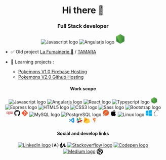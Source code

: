 <h1 align="center">Hi there 👋</h1>
<h3 align="center">Full Stack developer</h3>
<p align="center">
<img src="https://github.com/DOligex/devicon/blob/master/icons/javascript/javascript-original.svg" title="Javascript" alt="Javascript logo" width="30" height="30"/> 
<img src="https://github.com/DOligex/devicon/blob/master/icons/angularjs/angularjs-original.svg" title="Angular" alt="Angularjs logo" width="30" height="30"/> 
<img src="https://raw.githubusercontent.com/devicons/devicon/0d6c64dbbf311879f7d563bfc3ccf559f9ed111c/icons/nodejs/nodejs-original.svg" title="NodeJS" alt="nodejs logo" width="30" height="30"/>
</p>

- ✅ Old project [La Fumainerie 🤙](https://www.lafumainerie.com/accueil) / [TAMARA](https://doligex.github.io/Photograph/)

- 🧐 Learning projects : 
    - [Pokemons V1.0 Firebase Hosting](https://doligex-ng9-udemy-pokemon-app.firebaseapp.com/login)
    - [Pokemons V2.0 Github Hosting](https://doligex.github.io/angular-pokemon-app/login)


<h4 align="center">Work scope</h4>
<p align="center">
<img src="https://github.com/DOligex/devicon/blob/master/icons/javascript/javascript-original.svg" title="Javascript" alt="Javascript logo" width="20" height="20"/> 
<img src="https://github.com/DOligex/devicon/blob/master/icons/angularjs/angularjs-original.svg" title="Angular" alt="Angularjs logo" width="20" height="20"/>
<img src="https://github.com/DOligex/devicon/blob/master/icons/react/react-original.svg" title="React" alt="React logo" width="20" height="20"/>
<img src="https://github.com/DOligex/devicon/blob/master/icons/typescript/typescript-original.svg" title="Typescript" alt="Typescript logo" width="20" height="20"/> 
<img src="https://raw.githubusercontent.com/devicons/devicon/0d6c64dbbf311879f7d563bfc3ccf559f9ed111c/icons/nodejs/nodejs-original.svg" title="NodeJS" alt="nodejs logo" width="20" height="20"/>
<img src="https://github.com/DOligex/devicon/blob/master/icons/express/express-original-wordmark.svg" title="Express" alt="Express logo" width="20" height="20"/>
<img src="https://github.com/DOligex/devicon/blob/master/icons/html5/html5-original.svg" title="HTML5" alt="HTML5 logo" width="20" height="20"/> 
<img src="https://github.com/DOligex/devicon/blob/master/icons/css3/css3-original.svg" title="CSS3" alt="CSS3 logo" width="20" height="20"/> 
<img src="https://github.com/DOligex/devicon/blob/master/icons/sass/sass-original.svg" title="Sass" alt="Sass logo" width="20" height="20"/> 
<img src="https://github.com/DOligex/devicon/blob/master/icons/bootstrap/bootstrap-plain.svg" title="Bootstrap" alt="Bootstrap logo" width="20" height="20"/> 
<img src="https://raw.githubusercontent.com/devicons/devicon/0d6c64dbbf311879f7d563bfc3ccf559f9ed111c/icons/npm/npm-original-wordmark.svg" title="NPM" alt="npm logo" width="20" height="20"/> 
<img src="https://raw.githubusercontent.com/devicons/devicon/0d6c64dbbf311879f7d563bfc3ccf559f9ed111c/icons/github/github-original.svg" title="Github" alt="github logo" width="20" height="20"/> 
<img src="https://raw.githubusercontent.com/devicons/devicon/0d6c64dbbf311879f7d563bfc3ccf559f9ed111c/icons/git/git-original.svg" title="Git" alt="git logo" width="20" height="20"/> 
<img src="https://github.com/DOligex/devicon/blob/master/icons/mysql/mysql-original.svg" title="MySQL" alt="MySQL logo" width="20" height="20"/> 
<img src="https://github.com/DOligex/devicon/blob/master/icons/postgresql/postgresql-plain.svg" title="PostgreSQL" alt="PostgreSQL logo" width="20" height="20"/> 
<img src="https://raw.githubusercontent.com/DOligex/devIcons/565d64c36c51fe277b4890b3a4c1f17686355123/postman.svg" title="Postman" alt="Postman logo" width="20">
<img src="https://raw.githubusercontent.com/devicons/devicon/0d6c64dbbf311879f7d563bfc3ccf559f9ed111c/icons/apple/apple-original.svg" title="Mac" alt="Apple logo" width="20" height="20"/>
<img src="https://github.com/DOligex/devicon/blob/master/icons/linux/linux-original.svg" title="Linux" alt="Linux logo" width="20" height="20"/> 
<img src="https://raw.githubusercontent.com/devicons/devicon/0d6c64dbbf311879f7d563bfc3ccf559f9ed111c/icons/windows8/windows8-original.svg" title="Windows" alt="Windows logo" width="20" height="20"/>
<img src="https://raw.githubusercontent.com/devicons/devicon/0d6c64dbbf311879f7d563bfc3ccf559f9ed111c/icons/ssh/ssh-original.svg" title="ssh" alt="ssh logo" width="20" height="20"/>
<img src="https://raw.githubusercontent.com/PKief/vscode-material-icon-theme/36c6d3ef63c06fe942b62da9303b559d8b4535b3/icons/vscode.svg" title="VSCode" alt="VSCode logo" width="20" height="20"/>
<img src="https://raw.githubusercontent.com/devicons/devicon/0d6c64dbbf311879f7d563bfc3ccf559f9ed111c/icons/slack/slack-original.svg" title="Slack" alt="Slack logo" width="20" height="20"/>
<img src="https://raw.githubusercontent.com/DOligex/devIcons/565d64c36c51fe277b4890b3a4c1f17686355123/firebase.svg" title="Firebase" alt="Firebase logo" width="20" height="20"/>
<img src="https://raw.githubusercontent.com/DOligex/devIcons/master/caprover.png" title="Caprover" alt="Caprover logo" width="20" height="20"/>
</p>

<h4 align="center">Social and develop links</h4>
<p align="center">
<a href="https://linkedin.com/in/odarbonville" target="blank"><img align="center" src="https://cdn.jsdelivr.net/npm/simple-icons@3.0.1/icons/linkedin.svg" title="Linkedin" alt="Linkedin logo" height="20" width="20" /></a>
<a href="https://www.freecodecamp.org/doligex" target="blank"><img align="center" src="https://raw.githubusercontent.com/DOligex/devIcons/565d64c36c51fe277b4890b3a4c1f17686355123/freecodecamp.svg" title="freeCodeCamp" alt="freeCodeCamp logo" height="20" width="20" /></a>
<a href="https://www.udemy.com/user/olivier-darbonville/" target="blank"><img align="center" src="https://raw.githubusercontent.com/DOligex/devIcons/565d64c36c51fe277b4890b3a4c1f17686355123/udemy.svg" title="Udemy" alt="Udemy logo" height="20" width="20" /></a>
<a href="https://stackoverflow.com/users/14022269" target="blank"><img align="center" src="https://cdn.jsdelivr.net/npm/simple-icons@3.0.1/icons/stackoverflow.svg" title="Stackoverflow" alt="Stackoverflow logo" height="20" width="20" /></a>
<a href="https://codepen.io/Nounours" target="blank"><img align="center" src="https://cdn.jsdelivr.net/npm/simple-icons@3.0.1/icons/codepen.svg" title="Codepen" alt="Codepen logo" height="20" width="20" /></a>
<a href="https://medium.com/@odarbonville" target="blank"><img align="center" src="https://cdn.jsdelivr.net/npm/simple-icons@3.0.1/icons/medium.svg" title="Medium" alt="Medium logo" height="20" width="20" /></a>
<a href="https://www.codewars.com/users/DOligex" target="blank"><img align="center" src="https://raw.githubusercontent.com/DOligex/devIcons/565d64c36c51fe277b4890b3a4c1f17686355123/codewars.svg" title="Codewars" alt="Codewars logo" height="20" width="20" /></a>
</p>
